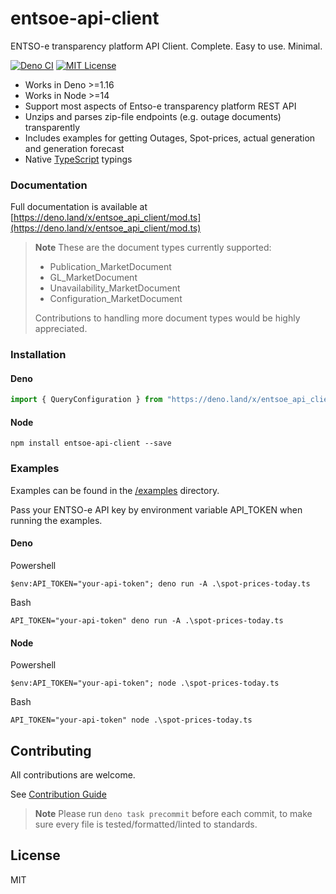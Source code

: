 # entsoe-api-client

ENTSO-e transparency platform API Client. Complete. Easy to use. Minimal.

[![Deno CI](https://github.com/Hexagon/entsoe-api-client/actions/workflows/deno.yml/badge.svg)](https://github.com/Hexagon/entsoe-api-client/actions/workflows/deno.yml) 
[![MIT License](https://img.shields.io/badge/license-MIT-blue.svg)](https://github.com/Hexagon/entsoe-api-client/blob/master/LICENSE) 

*   Works in Deno >=1.16
*   Works in Node >=14
*   Support most aspects of Entso-e transparency platform REST API
*   Unzips and parses zip-file endpoints (e.g. outage documents) transparently
*   Includes examples for getting Outages, Spot-prices, actual generation and generation forecast
*   Native [TypeScript](https://www.typescriptlang.org/) typings

### Documentation

Full documentation is available at [https://deno.land/x/entsoe_api_client/mod.ts](https://deno.land/x/entsoe_api_client/mod.ts)

> **Note**
> These are the document types currently supported:
>
> - Publication_MarketDocument
> - GL_MarketDocument
> - Unavailability_MarketDocument
> - Configuration_MarketDocument
>
> Contributions to handling more document types would be highly appreciated.

### Installation

#### Deno

```javascript
import { QueryConfiguration } from "https://deno.land/x/entsoe_api_client/mod.ts";
```

#### Node

```
npm install entsoe-api-client --save
```

### Examples

Examples can be found in the [/examples](/examples) directory.

Pass your ENTSO-e API key by environment variable API_TOKEN when running the examples.

#### Deno

Powershell

```
$env:API_TOKEN="your-api-token"; deno run -A .\spot-prices-today.ts
```

Bash

```
API_TOKEN="your-api-token" deno run -A .\spot-prices-today.ts
```

#### Node

Powershell

```
$env:API_TOKEN="your-api-token"; node .\spot-prices-today.ts
```

Bash

```
API_TOKEN="your-api-token" node .\spot-prices-today.ts
```

## Contributing

All contributions are welcome. 

See [Contribution Guide](/CONTRIBUTING.md)

> **Note**
> Please run `deno task precommit` before each commit, to make sure every file is tested/formatted/linted to standards.

## License

MIT
